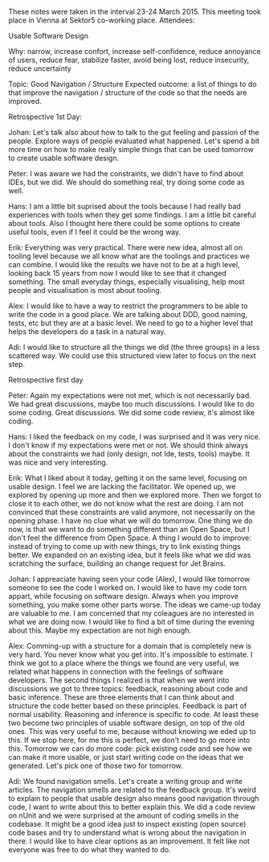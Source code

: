 These notes were taken in the interval 23-24 March 2015.
This meeting took place in Vienna at Sektor5 co-working place.
Attendees:

Usable Software Design

Why: narrow, increase confort, increase self-confidence, reduce annoyance of users, reduce fear, stabilize faster, avoid being lost, reduce insecurity, reduce uncertainty

Topic: Good Navigation / Structure
Expected outcome: a list of things to do that improve the navigation / structure of the code so that the needs are improved.


Retrospective 1st Day:

Johan: Let's talk also about how to talk to the gut feeling and passion of the people. Explore ways of people evaluated what happened. Let's spend a bit more time on how to make really simple things that can be used tomorrow to create usable software design.

Peter: I was aware we had the constraints, we didn't have to find about IDEs, but we did. We should do something real, try doing some code as well.

Hans: I am a little bit suprised about the tools because I had really bad experiences with tools when they get some findings. I am a little bit careful about tools. Also I thought here there could be some options to create useful tools, even if I feel it could be the wrong way. 

Erik: Everything was very practical. There were new idea, almost all on tooling level because we all know what are the toolings and practices we can combine. I would like the results we have not to be at a high level, looking back 15 years from now I would like to see that it changed something. The small everyday things, especially visualising, help most people and visualisation is most about tooling.

Alex: I would like to have a way to restrict the programmers to be able to write the code in a good place. We are talking about DDD, good naming, tests, etc but they are at a basic level. We need to go to a higher level that helps the developers do a task in a natural way.

Adi: I would like to structure all the things we did (the three groups) in a less scattered way. We could use this structured view later to focus on the next step.



Retrospective first day

Peter: Again my expectations were not met, which is not necessarily bad. We had great discussions, maybe too much discussions. I would like to do some coding. 
Great discussions. We did some code review, it's almost like coding.

Hans: I liked the feedback on my code, I was surprised and it was very nice. I don't know if my expectations were met or not. We should think always about the constraints we had (only design, not Ide, tests, tools) maybe. It was nice and very interesting.

Erik: What I liked about it today, getting it on the same level, focusing on usable design. I feel we are lacking the facilitator. We opened up, we explored by opening up more and then we explored more. Then we forgot to close it to each other, we do not know what the rest are doing. I am not convinced that these constraints are valid anymore, not necessarily on the opening phase. I have no clue what we will do tomorrow. 
One thing we do now, is that we want to do something different than an Open Space, but I don't feel the difference from Open Space. 
A thing I would do to improve: instead of trying to come up with new things, try to link existing things better. We expanded on an existing idea, but it feels like what we did was scratching the surface, building an change request for Jet Brains.

Johan: I appreaciate having seen your code (Alex), I would like tomorrow someone to see the code I worked on. I would like to have my code torn appart, while focusing on software design.
Always when you improve something, you make some other parts worse. The ideas we came-up today are valuable to me. 
I am concerned that my coleagues are no interested in what we are doing now. I would like to find a bit of time during the evening about this. Maybe my expectation are not high enough. 

Alex: Comming-up with a structure for a domain that is completely new is very hard. You never know what you get into. It's impossible to estimate. 
I think we got to a place where the things we found are very useful, we related what happens in connection with the feelings of software developers.
The second things I realized is that when we went into discussions we got to three topics: feedback, reasoning about code and basic inference. These are three elements that I can think about and structure the code better based on these principles. Feedback is part of normal usability. Reasoning and inference is specific to code. At least these two become two principles of usable software design, on top of the old ones. This was very useful to me, because without knowing we eded up to this. If we stop here, for me this is perfect, we don't need to go more into this. 
Tomorrow we can do more code: pick existing code and see how we can make it more usable, or just start writing code on the ideas that we generated. Let's pick one of those two for tomorrow.

Adi: We found navigation smells. Let's create a writing group and write articles. The navigation smells are related to the feedback group. It's weird to explain to people that usable design also means good navigation through code, I want to write about this to better explain this. We did a code review on nUnit and we were surprised at the amount of coding smells in the codebase. It might be a good idea just to inspect existing (open source) code bases and try to understand what is wrong about the navigation in there. I would like to have clear options as an improvement. It felt like not everyone was free to do what they wanted to do.
